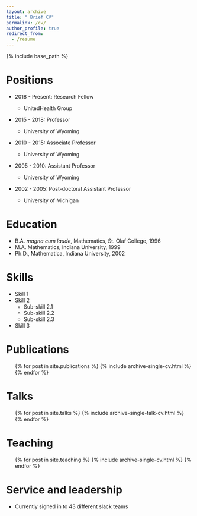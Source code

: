 ```yaml
---
layout: archive
title: " Brief CV"
permalink: /cv/
author_profile: true
redirect_from:
  - /resume
---
```


{% include base_path %}


Positions
======
* 2018 - Present: Research Fellow
  * UnitedHealth Group 

* 2015 - 2018:  Professor
  * University of Wyoming

* 2010 - 2015: Associate Professor
  * University of Wyoming

* 2005 - 2010: Assistant Professor
  * University of Wyoming 

* 2002 - 2005: Post-doctoral Assistant Professor 
  * University of Michigan 
  
Education
======
* B.A. *magna cum laude*, Mathematics, St. Olaf College, 1996
* M.A. Mathematics, Indiana University, 1999
* Ph.D., Mathematica, Indiana University, 2002

Skills
======
* Skill 1
* Skill 2
  * Sub-skill 2.1
  * Sub-skill 2.2
  * Sub-skill 2.3
* Skill 3

Publications
======
  <ul>{% for post in site.publications %}
    {% include archive-single-cv.html %}
  {% endfor %}</ul>
  
Talks
======
  <ul>{% for post in site.talks %}
    {% include archive-single-talk-cv.html %}
  {% endfor %}</ul>
  
Teaching
======
  <ul>{% for post in site.teaching %}
    {% include archive-single-cv.html %}
  {% endfor %}</ul>
  
Service and leadership
======
* Currently signed in to 43 different slack teams
